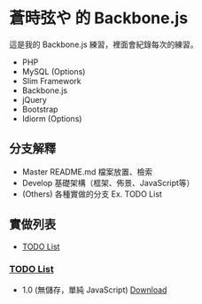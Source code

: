 # 蒼時弦や 的 Backbone.js

這是我的 Backbone.js 練習，裡面會紀錄每次的練習。

* PHP
* MySQL (Options)
* Slim Framework
* Backbone.js
* jQuery
* Bootstrap
* Idiorm (Options)

## 分支解釋

* Master
	README.md 檔案放置、檢索
* Develop
	基礎架構（框架、佈景、JavaScript等）
* (Others)
	各種實做的分支 Ex. TODO List

## 實做列表

* [TODO List](#todo-list)

### <a href="javascript:void(0);" name="todo=list">TODO List</a>

* 1.0 (無儲存，單純 JavaScript) [Download](https://github.com/elct9620/Aotoki-Backbone.js/zipball/todo-list-1.0)
